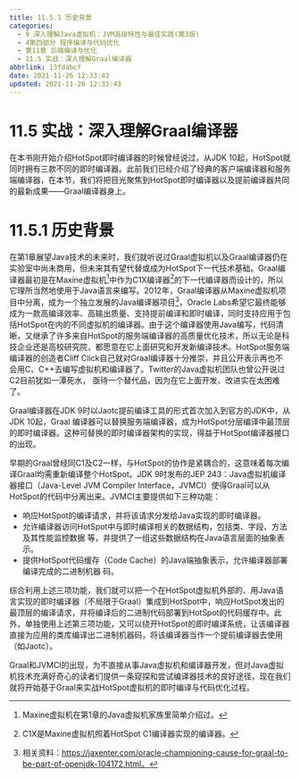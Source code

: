 ```yaml
---
title: 11.5.1 历史背景
categories:
  - 9 深入理解Java虛拟机：JVM高级特性与最佳实践(第3版)
  - 4第四部分 程序编译与代码优化
  - 第11章 后端编译与优化
  - 11.5 实战：深入理解Graal编译器
abbrlink: 13fdabcf
date: 2021-11-26 12:33:43
updated: 2021-11-26 12:33:43
---
```

# 11.5 实战：深入理解Graal编译器
在本书刚开始介绍HotSpot即时编译器的时候曾经说过，从JDK 10起，HotSpot就同时拥有三款不同的即时编译器。此前我们已经介绍了经典的客户端编译器和服务端编译器，在本节，我们将把目光聚焦到HotSpot即时编译器以及提前编译器共同的最新成果——Graal编译器身上。

# 11.5.1 历史背景
在第1章展望Java技术的未来时，我们就听说过Graal虚拟机以及Graal编译器仍在实验室中尚未商用，但未来其有望代替或成为HotSpot下一代技术基础。Graal编译器最初是在Maxine虚拟机[^1]中作为C1X编译器[^2]的下一代编译器而设计的，所以它理所当然地使用于Java语言来编写。2012年，Graal编译器从Maxine虚拟机项目中分离，成为一个独立发展的Java编译器项目[^3]，Oracle Labs希望它最终能够成为一款高编译效率、高输出质量、支持提前编译和即时编译，同时支持应用于包括HotSpot在内的不同虚拟机的编译器。由于这个编译器使用Java编写，代码清晰，又继承了许多来自HotSpot的服务端编译器的高质量优化技术，所以无论是科技企业还是高校研究院，都愿意在它上面研究和开发新编译技术。HotSpot服务端编译器的创造者Cliff Click自己就对Graal编译器十分推崇，并且公开表示再也不会用C、C++去编写虚拟机和编译器了。Twitter的Java虚拟机团队也曾公开说过C2目前犹如一潭死水， 亟待一个替代品，因为在它上面开发、改进实在太困难了。

Graal编译器在JDK 9时以Jaotc提前编译工具的形式首次加入到官方的JDK中，从JDK 10起，Graal 编译器可以替换服务端编译器，成为HotSpot分层编译中最顶层的即时编译器。这种可替换的即时编译器架构的实现，得益于HotSpot编译器接口的出现。

早期的Graal曾经同C1及C2一样，与HotSpot的协作是紧耦合的，这意味着每次编译Graal均需重新编译整个HotSpot。JDK 9时发布的JEP 243：Java虚拟机编译器接口（Java-Level JVM Compiler Interface，JVMCI）使得Graal可以从HotSpot的代码中分离出来。JVMCI主要提供如下三种功能：

- 响应HotSpot的编译请求，并将该请求分发给Java实现的即时编译器。
- 允许编译器访问HotSpot中与即时编译相关的数据结构，包括类、字段、方法及其性能监控数据 等，并提供了一组这些数据结构在Java语言层面的抽象表示。
- 提供HotSpot代码缓存（Code Cache）的Java端抽象表示，允许编译器部署编译完成的二进制机器 码。

综合利用上述三项功能，我们就可以把一个在HotSpot虚拟机外部的、用Java语言实现的即时编译器（不局限于Graal）集成到HotSpot中，响应HotSpot发出的最顶层的编译请求，并将编译后的二进制代码部署到HotSpot的代码缓存中。此外，单独使用上述第三项功能，又可以绕开HotSpot的即时编译系统，让该编译器直接为应用的类库编译出二进制机器码，将该编译器当作一个提前编译器去使用 （如Jaotc）。

Graal和JVMCI的出现，为不直接从事Java虚拟机和编译器开发，但对Java虚拟机技术充满好奇心的读者们提供一条窥探和尝试编译器技术的良好途径，现在我们就将开始基于Graal来实战HotSpot虚拟机的即时编译与代码优化过程。

[^1]: Maxine虚拟机在第1章的Java虚拟机家族里简单介绍过。 
[^2]: C1X是Maxine虚拟机照着HotSpot C1编译器实现的编译器。 
[^3]: 相关资料：https://jaxenter.com/oracle-championing-cause-for-graal-to-be-part-of-openjdk-104172.html。
